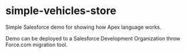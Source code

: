 # simple-vehicles-store
Simple Salesforce demo for showing how Apex language works.

Demo can be deployed to a Salesforce Development Organization throw Force.com migration tool.
